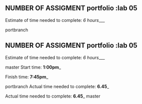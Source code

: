 ## NUMBER OF ASSIGMENT  portfolio :lab 05
Estimate of time needed to complete: _6 hours____

 portbranch

## NUMBER OF ASSIGMENT  portfolio :lab 05
Estimate of time needed to complete: _6 hours____

 master
Start time: __1:00pm___

Finish time: __7:45pm___

 portbranch
Actual time needed to complete: __6.45___

Actual time needed to complete: __6.45___ 
 master
